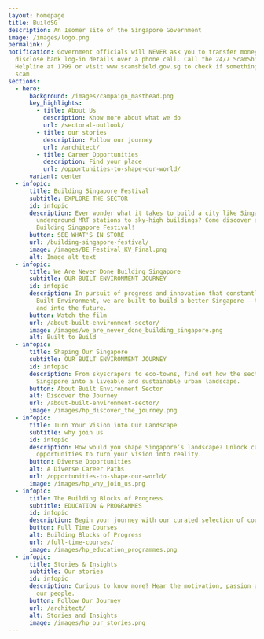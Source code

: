 ```yaml
---
layout: homepage
title: BuildSG
description: An Isomer site of the Singapore Government
image: /images/logo.png
permalink: /
notification: Government officials will NEVER ask you to transfer money or
  disclose bank log-in details over a phone call. Call the 24/7 ScamShield
  Helpline at 1799 or visit www.scamshield.gov.sg to check if something is a
  scam.
sections:
  - hero:
      background: /images/campaign_masthead.png
      key_highlights:
        - title: About Us
          description: Know more about what we do
          url: /sectoral-outlook/
        - title: our stories
          description: Follow our journey
          url: /architect/
        - title: Career Opportunities
          description: Find your place
          url: /opportunities-to-shape-our-world/
      variant: center
  - infopic:
      title: Building Singapore Festival
      subtitle: EXPLORE THE SECTOR
      id: infopic
      description: Ever wonder what it takes to build a city like Singapore from
        underground MRT stations to sky-high buildings? Come discover at the
        Building Singapore Festival!
      button: SEE WHAT'S IN STORE
      url: /building-singapore-festival/
      image: /images/BE_Festival_KV_Final.png
      alt: Image alt text
  - infopic:
      title: We Are Never Done Building Singapore
      subtitle: OUR BUILT ENVIRONMENT JOURNEY
      id: infopic
      description: In pursuit of progress and innovation that constantly evolves our
        Built Environment, we are built to build a better Singapore – then, now,
        and into the future.
      button: Watch the film
      url: /about-built-environment-sector/
      image: /images/we_are_never_done_building_singapore.png
      alt: Built to Build
  - infopic:
      title: Shaping Our Singapore
      subtitle: OUR BUILT ENVIRONMENT JOURNEY
      id: infopic
      description: From skyscrapers to eco-towns, find out how the sector transformed
        Singapore into a liveable and sustainable urban landscape.
      button: About Built Environment Sector
      alt: Discover the Journey
      url: /about-built-environment-sector/
      image: /images/hp_discover_the_journey.png
  - infopic:
      title: Turn Your Vision into Our Landscape
      subtitle: why join us
      id: infopic
      description: How would you shape Singapore’s landscape? Unlock career
        opportunities to turn your vision into reality.
      button: Diverse Opportunities
      alt: A Diverse Career Paths
      url: /opportunities-to-shape-our-world/
      image: /images/hp_why_join_us.png
  - infopic:
      title: The Building Blocks of Progress
      subtitle: EDUCATION & PROGRAMMES
      id: infopic
      description: Begin your journey with our curated selection of courses and programmes.
      button: Full Time Courses
      alt: Building Blocks of Progress
      url: /full-time-courses/
      image: /images/hp_education_programmes.png
  - infopic:
      title: Stories & Insights
      subtitle: Our stories
      id: infopic
      description: Curious to know more? Hear the motivation, passion and journeys of
        our people.
      button: Follow Our Journey
      url: /architect/
      alt: Stories and Insights
      image: /images/hp_our_stories.png
---
```

